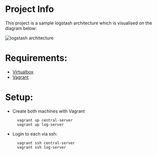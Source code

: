 # Project Info

This project is a sample logstash architecture which is visualised on the diagram below:

![logstash architecture](https://raw.github.com/czerasz/logstash-sample/master/documentation/architecture-diagram.png "logstash architecture")

# Requirements:

- [Virtualbox](http://www.virtualbox.org/)
- [Vagrant](http://www.vagrantup.com/)

# Setup:

- Create both machines with Vagrant

        vagrant up central-server
        vagrant up log-server

- Login to each via ssh:

        vagrant ssh central-server
        vagrant ssh log-server